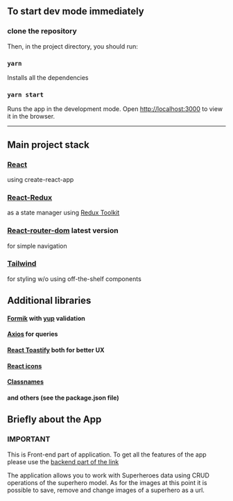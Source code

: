 ## To start dev mode immediately

### clone the repository

Then, in the project directory, you should run:

### `yarn`

Installs all the dependencies

### `yarn start`

Runs the app in the development mode. Open [http://localhost:3000](http://localhost:3000) to view it
in the browser.

---

## Main project stack

### [React](https://react.dev/)

using create-react-app

### [React-Redux](https://react-redux.js.org/)

as a state manager using [Redux Toolkit](https://redux-toolkit.js.org/)

### [React-router-dom](https://reactrouter.com/en/main) latest version

for simple navigation

### [Tailwind](https://tailwindcss.com/)

for styling w/o using off-the-shelf components

## Additional libraries

#### [Formik](https://formik.org/) with [yup](https://www.npmjs.com/package/yup) validation

#### [Axios](https://axios-http.com/docs/intro) for queries

#### [React Toastify](https://www.npmjs.com/package/react-toastify) both for better UX

#### [React icons](https://www.npmjs.com/package/react-icons)

#### [Classnames](https://www.npmjs.com/package/classnames)

#### and others (see the package.json file)

## Briefly about the App

### IMPORTANT

This is Front-end part of application. To get all the features of the app please use the
[backend part of the link](https://github.com/YarPetru/superheroes-back)

The application allows you to work with Superheroes data using CRUD operations of the superhero
model. As for the images аt this point it is possible to savе, remove and change images of a
superhero as a url.
